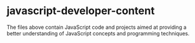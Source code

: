 # javascript-developer-content

The files above contain JavaScript code and projects aimed at providing a better understanding of JavaScript concepts and programming techniques.
